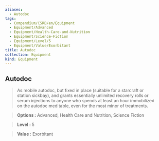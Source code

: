```yaml
---
aliases:
  - Autodoc
tags:
  - Compendium/CSRD/en/Equipment
  - Equipment/Advanced
  - Equipment/Health-Care-and-Nutrition
  - Equipment/Science-Fiction
  - Equipment/Level/5
  - Equipment/Value/Exorbitant
title: Autodoc
collection: Equipment
kind: Equipment
---
```

## Autodoc    
    
>As mobile autodoc, but fixed in place (suitable for a starcraft or station sickbay), and grants essentially unlimited recovery rolls or serum injections to anyone who spends at least an hour immobilized on the autodoc med table, even for the most minor of treatments.    
> **Options :** Advanced, Health Care and Nutrition, Science Fiction    
> **Level :** 5    
> **Value :** Exorbitant